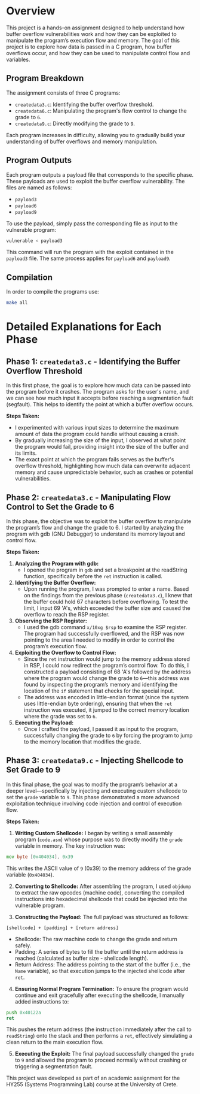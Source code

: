 # Overview
This project is a hands-on assignment designed to help understand how buffer overflow vulnerabilities work and how they can be exploited to manipulate the program’s execution flow and memory. The goal of this project is to explore how data is passed in a C program, how buffer overflows occur, and how they can be used to manipulate control flow and variables.

## Program Breakdown
The assignment consists of three C programs:
- ```createdata3.c```: Identifying the buffer overflow threshold.
- ```createdata6.c```: Manipulating the program's flow control to change the grade to ```6```.
- ```createdata9.c```: Directly modifying the grade to ```9```.

Each program increases in difficulty, allowing you to gradually build your understanding of buffer overflows and memory manipulation.

## Program Outputs
Each program outputs a payload file that corresponds to the specific phase. These payloads are used to exploit the buffer overflow vulnerability. The files are named as follows:
- ```payload3```
- ```payload6```
- ```payload9```

To use the payload, simply pass the corresponding file as input to the vulnerable program:
```bash
vulnerable < payload3
```

This command will run the program with the exploit contained in the ```payload3``` file. The same process applies for ```payload6``` and ```payload9```.

## Compilation
In order to compile the programs use:
```bash
make all
```


# Detailed Explanations for Each Phase
## Phase 1: ```createdata3.c``` - Identifying the Buffer Overflow Threshold
In this first phase, the goal is to explore how much data can be passed into the program before it crashes. The program asks for the user's name, and we can see how much input it accepts before reaching a segmentation fault (segfault). This helps to identify the point at which a buffer overflow occurs.

__Steps Taken:__
- I experimented with various input sizes to determine the maximum amount of data the program could handle without causing a crash.
- By gradually increasing the size of the input, I observed at what point the program would fail, providing insight into the size of the buffer and its limits.
- The exact point at which the program fails serves as the buffer's overflow threshold, highlighting how much data can overwrite adjacent memory and cause unpredictable behavior, such as crashes or potential vulnerabilities.

## Phase 2: ```createdata3.c``` - Manipulating Flow Control to Set the Grade to 6
In this phase, the objective was to exploit the buffer overflow to manipulate the program’s flow and change the grade to 6. I started by analyzing the program with gdb (GNU Debugger) to understand its memory layout and control flow.

__Steps Taken:__
1. __Analyzing the Program with gdb:__
    - I opened the program in ```gdb``` and set a breakpoint at the readString function, specifically before the ```ret``` instruction is called.
2. __Identifying the Buffer Overflow:__
    - Upon running the program, I was prompted to enter a name. Based on the findings from the previous phase (```createdata3.c```), I knew that the buffer could hold 67 characters before overflowing. To test the limit, I input 69 'A's, which exceeded the buffer size and caused the overflow to reach the RSP register.
3. __Observing the RSP Register:__
    - I used the gdb command ```x/10xg $rsp``` to examine the RSP register. The program had successfully overflowed, and the RSP was now pointing to the area I needed to modify in order to control the program’s execution flow.
4. __Exploiting the Overflow to Control Flow:__
    - Since the ```ret``` instruction would jump to the memory address stored in RSP, I could now redirect the program’s control flow. To do this, I constructed a payload consisting of 68 'A's followed by the address where the program would change the grade to ```6```—this address was found by inspecting the program’s memory and identifying the location of the ```if``` statement that checks for the special input.
    - The address was encoded in little-endian format (since the system uses little-endian byte ordering), ensuring that when the ```ret``` instruction was executed, it jumped to the correct memory location where the grade was set to ```6```.
5. __Executing the Payload:__
    - Once I crafted the payload, I passed it as input to the program, successfully changing the grade to ```6``` by forcing the program to jump to the memory
    location that modifies the grade.

## Phase 3: ```createdata9.c``` - Injecting Shellcode to Set Grade to 9
In this final phase, the goal was to modify the program’s behavior at a deeper level—specifically by injecting and executing custom shellcode to set the
```grade``` variable to ```9```. This phase demonstrated a more advanced exploitation technique involving code injection and control of execution flow.

__Steps Taken:__
1. __Writing Custom Shellcode:__
I began by writing a small assembly program (```code.asm```) whose purpose was to directly modify the ```grade``` variable in memory. The key instruction was:
```asm
mov byte [0x404034], 0x39
```
This writes the ASCII value of ```9``` (0x39) to the memory address of the grade variable (```0x404034```).

2. __Converting to Shellcode:__
After assembling the program, I used ```objdump``` to extract the raw opcodes (machine code), converting the compiled instructions into hexadecimal shellcode
that could be injected into the vulnerable program.

3. __Constructing the Payload:__
The full payload was structured as follows:
```
[shellcode] + [padding] + [return address]
```
- Shellcode: The raw machine code to change the grade and return safely.
- Padding: A series of bytes to fill the buffer until the return address is reached (calculated as buffer size - shellcode length).
- Return Address: The address pointing to the start of the buffer (i.e., the ```Name``` variable), so that execution jumps to the injected shellcode after ```ret```.

4. __Ensuring Normal Program Termination:__
To ensure the program would continue and exit gracefully after executing the shellcode, I manually added instructions to:
```asm
push 0x40122a
ret
```
This pushes the return address (the instruction immediately after the call to ```readString```) onto the stack and then performs a ```ret```, effectively
simulating a clean return to the main execution flow.

5. __Executing the Exploit:__
The final payload successfully changed the ```grade``` to ```9``` and allowed the program to proceed normally without crashing or triggering a segmentation fault.

This project was developed as part of an academic assignment for the HY255 (Systems Programming Lab) course at the University of Crete.